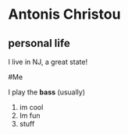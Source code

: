 # Antonis Christou

## personal life

I live in NJ, a great state!

#Me

I play the **bass** (usually)

1. im cool
2. Im fun
3. stuff
